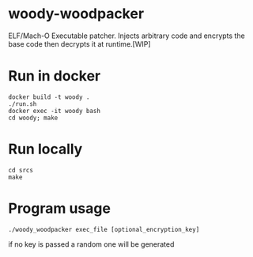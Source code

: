 # woody-woodpacker
ELF/Mach-O Executable patcher. Injects arbitrary code and encrypts the base code then decrypts it at runtime.[WIP]

# Run in docker
```
docker build -t woody .
./run.sh
docker exec -it woody bash 
cd woody; make
```
# Run locally
```
cd srcs
make
```
# Program usage
```
./woody_woodpacker exec_file [optional_encryption_key]
```
if no key is passed a random one will be generated
